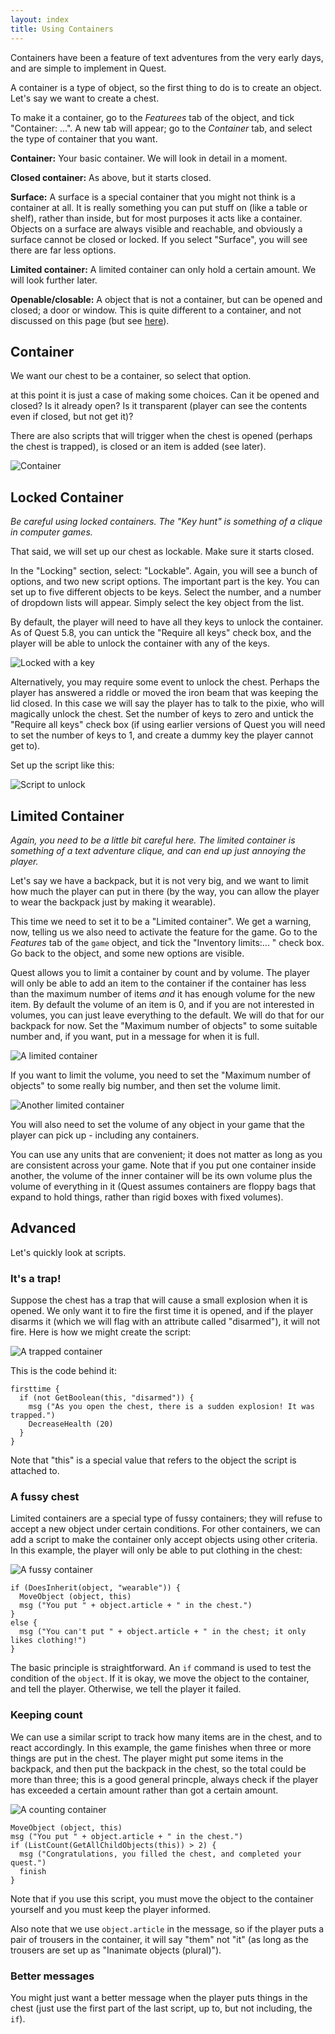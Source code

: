 ```yaml
---
layout: index
title: Using Containers
---
```




Containers have been a feature of text adventures from the very early days, and are simple to implement in Quest.

A container is a type of object, so the first thing to do is to create an object. Let's say we want to create a chest.

To make it a container, go to the _Featurees_ tab of the object, and tick "Container: ...". A new tab will appear; go to the _Container_ tab, and select the type of container that you want.

**Container:** Your basic container. We will look in detail in a moment.

**Closed container:** As above, but it starts closed.

**Surface:** A surface is a special container that you might not think is a container at all. It is really something you can put stuff on (like a table or shelf), rather than inside, but for most purposes it acts like a container. Objects on a surface are always visible and reachable, and obviously a surface cannot be closed or locked. If you select "Surface", you will see there are far less options.

**Limited container:** A limited container can only hold a certain amount. We will look further later.

**Openable/closable:** A object that is not a container, but can be opened and closed; a door or window. This is quite different to a container, and not discussed on this page (but see [here](setting_up_door.html)).


Container
---------

We want our chest to be a container, so select that option.

at this point it is just a case of making some choices. Can it be opened and closed? Is it already open? Is it transparent (player can see the contents even if closed, but not get it)?

There are also scripts that will trigger when the chest is opened (perhaps the chest is trapped), is closed or an item is added (see later).

![](images/container2.png "Container")


Locked Container
----------------

_Be careful using locked containers. The "Key hunt" is something of a clique in computer games._

That said, we will set up our chest as lockable. Make sure it starts closed.

In the "Locking" section, select: "Lockable". Again, you will see a bunch of options, and two new script options. The important part is the key. You can set up to five different objects to be keys. Select the number, and a number of dropdown lists will appear. Simply select the key object from the list.

By default, the player will need to have all they keys to unlock the container. As of Quest 5.8, you can untick the "Require all keys" check box, and the player will be able to unlock the container with any of the keys.

![](images/locklandkey.png "Locked with a key")

Alternatively, you may require some event to unlock the chest. Perhaps the player has answered a riddle or moved the iron beam that was keeping the lid closed. In this case we will say the player has to talk to the pixie, who will magically unlock the chest. Set the number of keys to zero and untick the "Require all keys" check box (if using earlier versions of Quest you will need to set the number of keys to 1, and create a dummy key the player cannot get to).

Set up the script like this:

![](images/unlock.png "Script to unlock")


Limited Container
-----------------

_Again, you need to be a little bit careful here. The limited container is something of a text adventure clique, and can end up just annoying the player._

Let's say we have a backpack, but it is not very big, and we want to limit how much the player can put in there (by the way, you can allow the player to wear the backpack just by making it wearable).

This time we need to set it to be a "Limited container". We get a warning, now, telling us we also need to activate the feature for the game. Go to the _Features_ tab of the `game` object, and tick the "Inventory limits:... " check box. Go back to the object, and some new options are visible.

Quest allows you to limit a container by count and by volume. The player will only be able to add an item to the container if the container has less than the maximum number of items _and_ it has enough volume for the new item. By default the volume of an item is 0, and if you are not interested in volumes, you can just leave everything to the default. We will do that for our backpack for now. Set the "Maximum number of objects" to some suitable number and, if you want, put in a message for when it is full.

![](images/limitbycount.png "A limited container")

If you want to limit the volume, you need to set the "Maximum number of objects" to some really big number, and then set the volume limit.

![](images/limitbyvolume.png "Another limited container")

You will also need to set the volume of any object in your game that the player can pick up - including any containers.

You can use any units that are convenient; it does not matter as long as you are consistent across your game. Note that if you put one container inside another, the volume of the inner container will be its own volume plus the volume of everything in it (Quest assumes containers are floppy bags that expand to hold things, rather than rigid boxes with fixed volumes).



Advanced
--------

Let's quickly look at scripts.

### It's a trap!

Suppose the chest has a trap that will cause a small explosion when it is opened. We only want it to fire the first time it is opened, and if the player disarms it (which we will flag with an attribute called "disarmed"), it will not fire. Here is how we might create the script:

![](images/containeropenscript.png "A trapped container")

This is the code behind it:

```
firsttime {
  if (not GetBoolean(this, "disarmed")) {
    msg ("As you open the chest, there is a sudden explosion! It was trapped.")
    DecreaseHealth (20)
  }
}
```

Note that "this" is a special value that refers to the object the script is attached to.


### A fussy chest

Limited containers are a special type of fussy containers; they will refuse to accept a new object under certain conditions. For other containers, we can add a script to make the container only accept objects using other criteria. In this example, the player will only be able to put clothing in the chest:

![](images/containerfussy.png "A fussy container")

```
if (DoesInherit(object, "wearable")) {
  MoveObject (object, this)
  msg ("You put " + object.article + " in the chest.")
}
else {
  msg ("You can't put " + object.article + " in the chest; it only likes clothing!")
}
```

The basic principle is straightforward. An `if` command is used to test the condition of the `object`. If it is okay, we move the object to the container, and tell the player. Otherwise, we tell the player it failed.


### Keeping count

We can use a similar script to track how many items are in the chest, and to react accordingly. In this example, the game finishes when three or more things are put in the chest. The player might put some items in the backpack, and then put the backpack in the chest, so the total could be more than three; this is a good general princple, always check if the player has exceeded a certain amount rather than got a certain amount.

![](images/containercounter.png "A counting container")

```
MoveObject (object, this)
msg ("You put " + object.article + " in the chest.")
if (ListCount(GetAllChildObjects(this)) > 2) {
  msg ("Congratulations, you filled the chest, and completed your quest.")
  finish
}
```

Note that if you use this script, you must move the object to the container yourself and you must keep the player informed.

Also note that we use `object.article` in the message, so if the player puts a pair of trousers in the container, it will say "them" not "it" (as long as the trousers are set up as "Inanimate objects (plural)").


### Better messages

You might just want a better message when the player puts things in the chest (just use the first part of the last script, up to, but not including, the `if`).